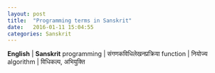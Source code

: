 ```yaml
---
layout: post
title:  "Programming terms in Sanskrit"
date:   2016-01-11 15:04:55
categories: Sanskrit
---
```


**English** | **Sanskrit**
programming | संगणकविधिलेखनप्रक्रिया
function | नियोज्य
algorithm | विधिकल्प, अभियुक्ति


